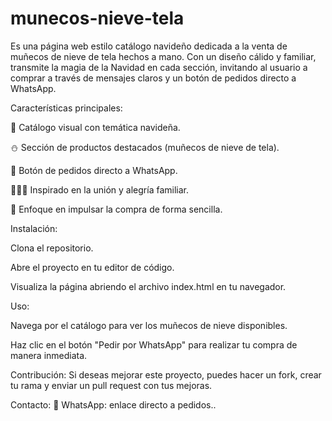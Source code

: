 # munecos-nieve-tela
Es una página web estilo catálogo navideño dedicada a la venta de muñecos de nieve de tela hechos a mano.
Con un diseño cálido y familiar, transmite la magia de la Navidad en cada sección, invitando al usuario a comprar a través de mensajes claros y un botón de pedidos directo a WhatsApp.

Características principales:

🎄 Catálogo visual con temática navideña.

⛄ Sección de productos destacados (muñecos de nieve de tela).

📱 Botón de pedidos directo a WhatsApp.

👨‍👩‍👧 Inspirado en la unión y alegría familiar.

🛒 Enfoque en impulsar la compra de forma sencilla.

Instalación:

Clona el repositorio.

Abre el proyecto en tu editor de código.

Visualiza la página abriendo el archivo index.html en tu navegador.

Uso:

Navega por el catálogo para ver los muñecos de nieve disponibles.

Haz clic en el botón "Pedir por WhatsApp" para realizar tu compra de manera inmediata.

Contribución:
Si deseas mejorar este proyecto, puedes hacer un fork, crear tu rama y enviar un pull request con tus mejoras.

Contacto:
📱 WhatsApp: enlace directo a pedidos..
